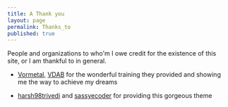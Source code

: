 ```yaml
---
title: A Thank you
layout: page
permalink: Thanks_to
published: true
---
```


People and organizations to who'm I owe credit for the existence of this site, or I am thankful to in general.

*  [Vormetal](https://www.vormetal.be/), [VDAB](https://www.vdab.be/) for the wonderful training they provided and showing me the way to achieve my dreams 

*  [harsh98trivedi](https://github.com/harsh98trivedi) and [sassyecoder](https://github.com/sassyecoder) for providing this gorgeous theme

